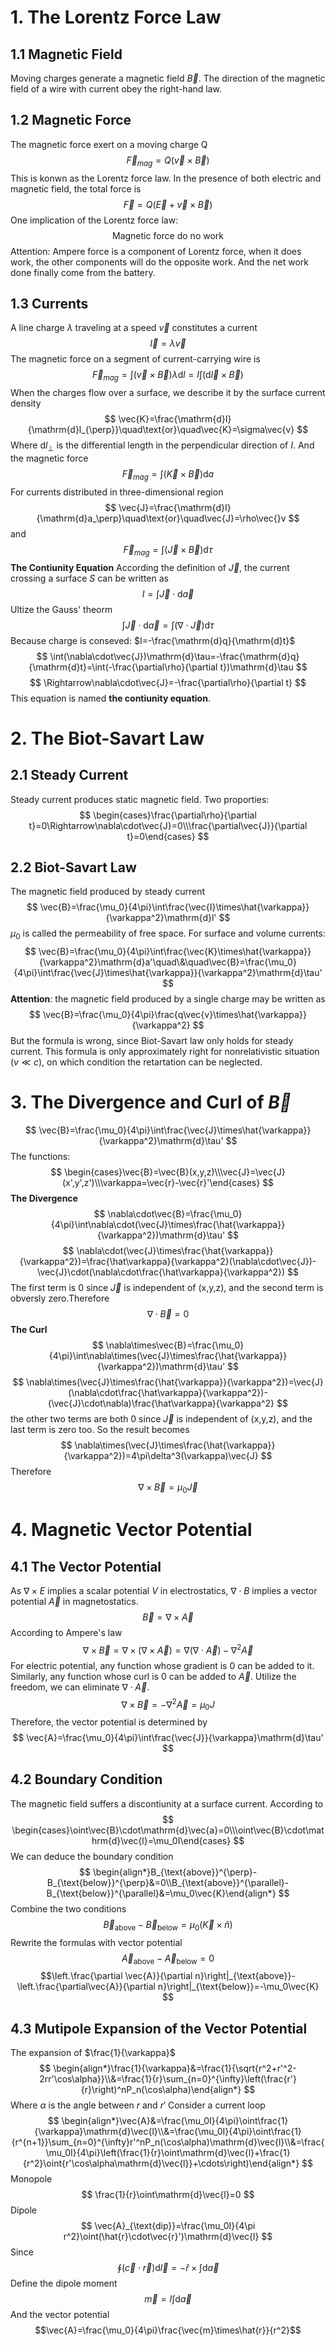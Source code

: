 # 1. The Lorentz Force Law
## 1.1 Magnetic Field
Moving charges generate a magnetic field $\vec{B}$.
The direction of the magnetic field of a wire with current obey the right-hand law.
## 1.2 Magnetic Force
The magnetic force exert on a moving charge Q 
$$
\vec{F}_{mag}=Q(\vec{v}\times\vec{B})
$$
This is konwn as the Lorentz force law.
In the presence of both electric and magnetic field, the total force is
$$
\vec{F}=Q(\vec{E}+\vec{v}\times\vec{B})
$$
One implication of the Lorentz force law:
$$
\text{Magnetic force do no work}
$$
Attention: Ampere force is a component of Lorentz force, when it does work, the other components will do the opposite work. And the net work done finally come from the battery.
## 1.3 Currents
A line charge $\lambda$ traveling at a speed $\vec{v}$ constitutes a current
$$
\vec{I}=\lambda\vec{v}
$$
The magnetic force on a segment of current-carrying wire is
$$
\vec{F}_{mag}=\int(\vec{v}\times\vec{B})\lambda \mathrm{d}l=I\int(\mathrm{d}\vec{l}\times\vec{B})
$$
When the charges flow over a surface, we describe it by the surface current density
$$
\vec{K}=\frac{\mathrm{d}I}{\mathrm{d}l_{\perp}}\quad\text{or}\quad\vec{K}=\sigma\vec{v}
$$
Where $\mathrm{d}l_\perp$ is the differential length in the perpendicular direction of $I$.
And the magnetic force
$$
\vec{F}_{mag}=\int(\vec{K}\times\vec{B})\mathrm{d}a
$$
For currents distributed in three-dimensional region
$$
\vec{J}=\frac{\mathrm{d}I}{\mathrm{d}a_\perp}\quad\text{or}\quad\vec{J}=\rho\vec{}v
$$
and
$$
\vec{F}_{mag}=\int(\vec{J}\times\vec{B})\mathrm{d}\tau
$$
**The Contiunity Equation**
According the definition of $\vec{J}$, the current crossing a surface $S$ can be written as
$$
I=\int\vec{J}\cdot\mathrm{d}\vec{a}
$$
Ultize the Gauss' theorm
$$
\int\vec{J}\cdot\mathrm{d}\vec{a}=\int(\nabla\cdot\vec{J})\mathrm{d}\tau
$$
Because charge is conseved: $I=-\frac{\mathrm{d}q}{\mathrm{d}t}$
$$
\int(\nabla\cdot\vec{J})\mathrm{d}\tau=-\frac{\mathrm{d}q}{\mathrm{d}t}=\int(-\frac{\partial\rho}{\partial t})\mathrm{d}\tau
$$
$$
\Rightarrow\nabla\cdot\vec{J}=-\frac{\partial\rho}{\partial t}
$$
This equation is named **the contiunity equation**.
# 2. The Biot-Savart Law
## 2.1 Steady Current
Steady current produces static magnetic field.
Two proporties:
$$
\begin{cases}\frac{\partial\rho}{\partial t}=0\Rightarrow\nabla\cdot\vec{J}=0\\\frac{\partial\vec{J}}{\partial t}=0\end{cases}
$$
## 2.2 Biot-Savart Law
The magnetic field produced by steady current
$$
\vec{B}=\frac{\mu_0}{4\pi}\int\frac{\vec{I}\times\hat{\varkappa}}{\varkappa^2}\mathrm{d}l'
$$
$\mu_0$ is called the permeability of free space.
For surface and volume currents:
$$
\vec{B}=\frac{\mu_0}{4\pi}\int\frac{\vec{K}\times\hat{\varkappa}}{\varkappa^2}\mathrm{d}a'\quad\&\quad\vec{B}=\frac{\mu_0}{4\pi}\int\frac{\vec{J}\times\hat{\varkappa}}{\varkappa^2}\mathrm{d}\tau'
$$
**Attention**: the magnetic field produced by a single charge may be written as
$$
\vec{B}=\frac{\mu_0}{4\pi}\frac{q\vec{v}\times\hat{\varkappa}}{\varkappa^2}
$$
But the formula is wrong, since Biot-Savart law only holds for steady current. This formula is only approximately right for nonrelativistic situation ($v\ll c$), on which condition the retartation can be neglected.
# 3. The Divergence and Curl of $\vec{B}$
$$
\vec{B}=\frac{\mu_0}{4\pi}\int\frac{\vec{J}\times\hat{\varkappa}}{\varkappa^2}\mathrm{d}\tau'
$$
The functions:
$$
\begin{cases}\vec{B}=\vec{B}(x,y,z)\\\vec{J}=\vec{J}(x',y',z')\\\varkappa=\vec{r}-\vec{r}'\end{cases}
$$
**The Divergence**
$$
\nabla\cdot\vec{B}=\frac{\mu_0}{4\pi}\int\nabla\cdot(\vec{J}\times\frac{\hat{\varkappa}}{\varkappa^2})\mathrm{d}\tau'
$$
$$
\nabla\cdot(\vec{J}\times\frac{\hat{\varkappa}}{\varkappa^2})=\frac{\hat\varkappa}{\varkappa^2}(\nabla\cdot\vec{J})-\vec{J}\cdot(\nabla\cdot\frac{\hat\varkappa}{\varkappa^2})
$$
The first term is 0 since $\vec{J}$ is independent of (x,y,z), and the second term is obversly zero.Therefore
$$
\nabla\cdot\vec{B}=0
$$
**The Curl**
$$
\nabla\times\vec{B}=\frac{\mu_0}{4\pi}\int\nabla\times(\vec{J}\times\frac{\hat{\varkappa}}{\varkappa^2})\mathrm{d}\tau'
$$
$$
\nabla\times(\vec{J}\times\frac{\hat{\varkappa}}{\varkappa^2})=\vec{J}(\nabla\cdot\frac{\hat\varkappa}{\varkappa^2})-(\vec{J}\cdot\nabla)\frac{\hat\varkappa}{\varkappa^2}
$$
the other two terms are both 0 since  $\vec{J}$ is independent of (x,y,z), and the last term is zero too. So the result becomes
$$
\nabla\times(\vec{J}\times\frac{\hat{\varkappa}}{\varkappa^2})=4\pi\delta^3(\varkappa)\vec{J}
$$
Therefore
$$
\nabla\times\vec{B}=\mu_0\vec{J}
$$
# 4. Magnetic Vector Potential
## 4.1 The Vector Potential
As $\nabla\times E$ implies a scalar potential $V$ in electrostatics, $\nabla\cdot B$ implies a vector potential $\vec{A}$ in magnetostatics.
$$
\vec{B}=\nabla\times\vec{A}
$$
According to Ampere's law
$$
\nabla\times\vec{B}=\nabla\times(\nabla\times\vec{A})=\nabla(\nabla\cdot\vec{A})-\nabla^2\vec{A}
$$
For electric potential, any function whose gradient is 0 can be added to it. Similarly, any function whose curl is 0 can be added to $\vec{A}$. Utilize the freedom, we can eliminate $\nabla\cdot \vec{A}$.
$$
\nabla\times\vec{B}=-\nabla^2\vec{A}=\mu_0J
$$
Therefore, the vector potential is determined by
$$
\vec{A}=\frac{\mu_0}{4\pi}\int\frac{\vec{J}}{\varkappa}\mathrm{d}\tau'
$$
## 4.2 Boundary Condition
The magnetic field suffers a discontiunity at a surface current.
According to
$$
\begin{cases}\oint\vec{B}\cdot\mathrm{d}\vec{a}=0\\\oint\vec{B}\cdot\mathrm{d}\vec{l}=\mu_0I\end{cases}
$$
We can deduce the boundary condition
$$
\begin{align*}B_{\text{above}}^{\perp}-B_{\text{below}}^{\perp}&=0\\B_{\text{above}}^{\parallel}-B_{\text{below}}^{\parallel}&=\mu_0\vec{K}\end{align*}
$$
Combine the two conditions
$$\vec{B}_{\text{above}}-\vec{B}_{\text{below}}=\mu_0(\vec{K}\times\hat{n})$$
Rewrite the formulas with vector potential
$$
\vec{A}_{\text{above}}-\vec{A}_{\text{below}}=0$$
$$\left.\frac{\partial \vec{A}}{\partial n}\right|_{\text{above}}-\left.\frac{\partial\vec{A}}{\partial n}\right|_{\text{below}}=-\mu_0\vec{K}
$$
## 4.3 Mutipole Expansion of the Vector Potential
The expansion of $\frac{1}{\varkappa}$
$$
\begin{align*}\frac{1}{\varkappa}&=\frac{1}{\sqrt{r^2+r'^2-2rr'\cos\alpha}}\\&=\frac{1}{r}\sum_{n=0}^{\infty}\left(\frac{r'}{r}\right)^nP_n(\cos\alpha)\end{align*}
$$
Where $\alpha$ is the angle between $r$ and $r'$
Consider a current loop
$$
\begin{align*}\vec{A}&=\frac{\mu_0I}{4\pi}\oint\frac{1}{\varkappa}\mathrm{d}\vec{l}\\&=\frac{\mu_0I}{4\pi}\oint\frac{1}{r^{n+1}}\sum_{n=0}^{\infty}r'^nP_n(\cos\alpha)\mathrm{d}\vec{l}\\&=\frac{\mu_0I}{4\pi}\left(\frac{1}{r}\oint\mathrm{d}\vec{l}+\frac{1}{r^2}\oint{r'\cos\alpha\mathrm{d}\vec{l}}+\cdots\right)\end{align*}
$$
Monopole
$$
\frac{1}{r}\oint\mathrm{d}\vec{l}=0
$$
Dipole
$$
\vec{A}_{\text{dip}}=\frac{\mu_0I}{4\pi r^2}\oint(\hat{r}\cdot\vec{r}')\mathrm{d}\vec{l}
$$
Since
$$\oint(\vec{c}\cdot\vec{r})\mathrm{d}\vec{l}=-\hat{r}\times\int\mathrm{d}\vec{a}$$
Define the dipole moment
$$\vec{m}=I\int\mathrm{d}\vec{a}$$
And the vector potential
$$\vec{A}=\frac{\mu_0}{4\pi}\frac{\vec{m}\times\hat{r}}{r^2}$$
